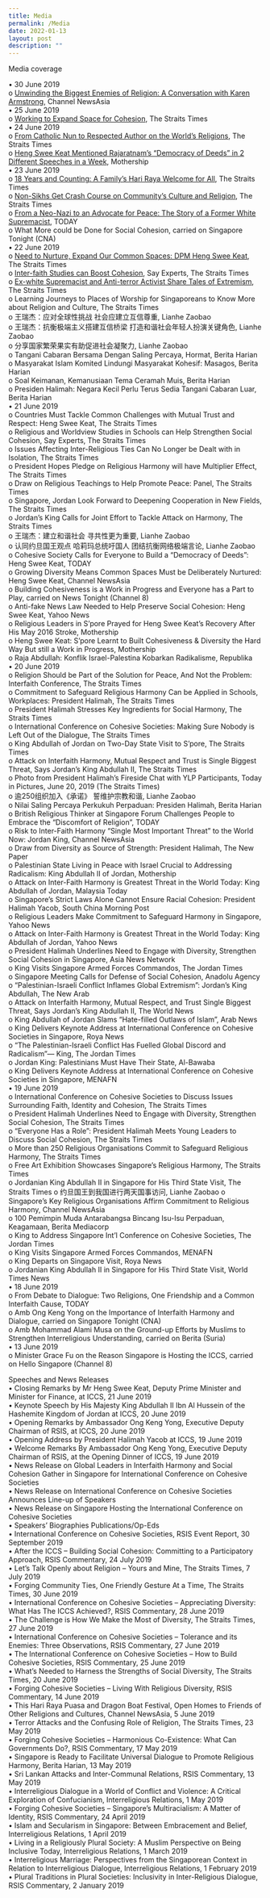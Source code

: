 ```yaml
---
title: Media
permalink: /Media
date: 2022-01-13
layout: post
description: ""
---
```

Media coverage

•	30 June 2019  
o	[Unwinding the Biggest Enemies of Religion: A Conversation with Karen Armstrong](www.channelnewsasia.com/news/singapore/religion-karen-armstrong-unwinding-biggest-enemies-11665658), Channel NewsAsia  
•	25 June 2019  
o	[Working to Expand Space for Cohesion](www.straitstimes.com/opinion/st-editorial/working-to-expand-space-for-cohesion?xtor=CS3-17&utm_source=STSmartphone&utm_medium=share&utm_term=2019-06-26+08%3A21%3A30), The Straits Times  
•	24 June 2019                                                                                     
o	[From Catholic Nun to Respected Author on the World’s Religions](www.straitstimes.com/singapore/from-catholic-nun-to-respected-author-on-the-worlds-religions), The Straits Times  
o	[Heng Swee Keat Mentioned Rajaratnam’s “Democracy of Deeds” in 2 Different Speeches in a Week](https://mothership.sg/2019/06/heng-swee-keat-democracy-of-deeds/), Mothership                                                                               
•	23 June 2019  
o	[18 Years and Counting: A Family’s Hari Raya Welcome for All](https://www.straitstimes.com/singapore/18-years-and-counting-a-familys-hari-raya-welcome-for-all), The Straits Times  
o	[Non-Sikhs Get Crash Course on Community’s Culture and Religion](www.straitstimes.com/singapore/non-sikhs-get-crash-course-on-communitys-culture-and-religion), The Straits Times   
o	[From a Neo-Nazi to an Advocate for Peace: The Story of a Former White Supremacist](www.todayonline.com/singapore/neo-nazi-advocate-peace-story-former-white-supremacist), TODAY   
o	What More could be Done for Social Cohesion, carried on Singapore Tonight (CNA)   
•	22 June 2019   
o	[Need to Nurture, Expand Our Common Spaces: DPM Heng Swee Keat](www.straitstimes.com/singapore/need-to-nurture-expand-our-common-spaces-dpm-heng), The Straits Times   
o	[Inter-faith Studies can Boost Cohesion](https://www.straitstimes.com/politics/inter-faith-studies-can-boost-cohesion-say-experts), Say Experts, The Straits Times   
o	[Ex-white Supremacist and Anti-terror Activist Share Tales of Extremism](https://www.straitstimes.com/singapore/ex-white-supremacist-and-anti-terror-activist-share-tales-of-extremism), The Straits Times  
o	Learning Journeys to Places of Worship for Singaporeans to Know More about Religion and Culture, The Straits Times   
o	王瑞杰：应对全球性挑战 社会应建立互信尊重, Lianhe Zaobao   
o	王瑞杰：抗衡极端主义搭建互信桥梁 打造和谐社会年轻人扮演关键角色, Lianhe Zaobao   
o	分享国家繁荣果实有助促进社会凝聚力, Lianhe Zaobao   
o	Tangani Cabaran Bersama Dengan Saling Percaya, Hormat, Berita Harian   
o	Masyarakat Islam Komited Lindungi Masyarakat Kohesif: Masagos, Berita Harian   
o	Soal Keimanan, Kemanusiaan Tema Ceramah Muis, Berita Harian   
o	Presiden Halimah: Negara Kecil Perlu Terus Sedia Tangani Cabaran Luar, Berita Harian   
•	21 June 2019   
o	Countries Must Tackle Common Challenges with Mutual Trust and Respect: Heng Swee Keat, The Straits Times   
o	Religious and Worldview Studies in Schools can Help Strengthen Social Cohesion, Say Experts, The Straits Times   
o	Issues Affecting Inter-Religious Ties Can No Longer be Dealt with in Isolation, The Straits Times   
o	President Hopes Pledge on Religious Harmony will have Multiplier Effect, The Straits Times   
o	Draw on Religious Teachings to Help Promote Peace: Panel, The Straits Times   
o	Singapore, Jordan Look Forward to Deepening Cooperation in New Fields, The Straits Times   
o	Jordan’s King Calls for Joint Effort to Tackle Attack on Harmony, The Straits Times   
o	王瑞杰：建立和谐社会 寻共性更为重要, Lianhe Zaobao   
o	认同约旦国王观点 哈莉玛总统吁国人 团结抗衡网络极端言论, Lianhe Zaobao   
o	Cohesive Society Calls for Everyone to Build a “Democracy of Deeds”: Heng Swee Keat, TODAY   
o	Growing Diversity Means Common Spaces Must be Deliberately Nurtured: Heng Swee Keat, Channel NewsAsia   
o	Building Cohesiveness is a Work in Progress and Everyone has a Part to Play, carried on News Tonight (Channel 8)   
o	Anti-fake News Law Needed to Help Preserve Social Cohesion: Heng Swee Keat, Yahoo News   
o	Religious Leaders in S’pore Prayed for Heng Swee Keat’s Recovery After His May 2016 Stroke, Mothership   
o	Heng Swee Keat: S’pore Learnt to Built Cohesiveness & Diversity the Hard Way But still a Work in Progress, Mothership   
o	Raja Abdullah: Konflik Israel-Palestina Kobarkan Radikalisme, Republika   
•	20 June 2019   
o	Religion Should be Part of the Solution for Peace, And Not the Problem: Interfaith Conference, The Straits Times   
o	Commitment to Safeguard Religious Harmony Can be Applied in Schools, Workplaces: President Halimah, The Straits Times   
o	President Halimah Stresses Key Ingredients for Social Harmony, The Straits Times   
o	International Conference on Cohesive Societies: Making Sure Nobody is Left Out of the Dialogue, The Straits Times   
o	King Abdullah of Jordan on Two-Day State Visit to S’pore, The Straits Times   
o	Attack on Interfaith Harmony, Mutual Respect and Trust is Single Biggest Threat, Says Jordan’s King Abdullah II, The Straits Times   
o	Photo from President Halimah’s Fireside Chat with YLP Participants, Today in Pictures, June 20, 2019 (The Straits Times)   
o	逾250组织加入《承诺》 誓维护宗教和谐, Lianhe Zaobao   
o	Nilai Saling Percaya Perkukuh Perpaduan: Presiden Halimah, Berita Harian   
o	British Religious Thinker at Singapore Forum Challenges People to Embrace the “Discomfort of Religion”, TODAY   
o	Risk to Inter-Faith Harmony “Single Most Important Threat” to the World Now: Jordan King, Channel NewsAsia   
o	Draw from Diversity as Source of Strength: President Halimah, The New Paper   
o	Palestinian State Living in Peace with Israel Crucial to Addressing Radicalism: King Abdullah II of Jordan, Mothership   
o	Attack on Inter-Faith Harmony is Greatest Threat in the World Today: King Abdullah of Jordan, Malaysia Today   
o	Singapore’s Strict Laws Alone Cannot Ensure Racial Cohesion: President Halimah Yacob, South China Morning Post   
o	Religious Leaders Make Commitment to Safeguard Harmony in Singapore, Yahoo News   
o	Attack on Inter-Faith Harmony is Greatest Threat in the World Today: King Abdullah of Jordan, Yahoo News   
o	President Halimah Underlines Need to Engage with Diversity, Strengthen Social Cohesion in Singapore, Asia News Network   
o	King Visits Singapore Armed Forces Commandos, The Jordan Times   
o	Singapore Meeting Calls for Defense of Social Cohesion, Anadolu Agency   
o	“Palestinian-Israeli Conflict Inflames Global Extremism”: Jordan’s King Abdullah, The New Arab   
o	Attack on Interfaith Harmony, Mutual Respect, and Trust Single Biggest Threat, Says Jordan’s King Abdullah II, The World News   
o	King Abdullah of Jordan Slams “Hate-filled Outlaws of Islam”, Arab News   
o	King Delivers Keynote Address at International Conference on Cohesive Societies in Singapore, Roya News   
o	“The Palestinian-Israeli Conflict Has Fuelled Global Discord and Radicalism”— King, The Jordan Times   
o	Jordan King: Palestinians Must Have Their State, Al-Bawaba   
o	King Delivers Keynote Address at International Conference on Cohesive Societies in Singapore, MENAFN   
•	19 June 2019   
o	International Conference on Cohesive Societies to Discuss Issues Surrounding Faith, Identity and Cohesion, The Straits Times   
o	President Halimah Underlines Need to Engage with Diversity, Strengthen Social Cohesion, The Straits Times   
o	“Everyone Has a Role”: President Halimah Meets Young Leaders to Discuss Social Cohesion, The Straits Times   
o	More than 250 Religious Organisations Commit to Safeguard Religious Harmony, The Straits Times   
o	Free Art Exhibition Showcases Singapore’s Religious Harmony, The Straits Times   
o	Jordanian King Abdullah II in Singapore for His Third State Visit, The Straits Times
o	约旦国王到我国进行两天国事访问, Lianhe Zaobao
o	Singapore’s Key Religious Organisations Affirm Commitment to Religious Harmony, Channel NewsAsia   
o	100 Pemimpin Muda Antarabangsa Bincang Isu-Isu Perpaduan, Keagamaan, Berita Mediacorp   
o	King to Address Singapore Int’l Conference on Cohesive Societies, The Jordan Times   
o	King Visits Singapore Armed Forces Commandos, MENAFN   
o	King Departs on Singapore Visit, Roya News   
o	Jordanian King Abdullah II in Singapore for His Third State Visit, World Times News   
•	18 June 2019   
o	From Debate to Dialogue: Two Religions, One Friendship and a Common Interfaith Cause, TODAY   
o	Amb Ong Keng Yong on the Importance of Interfaith Harmony and Dialogue, carried on Singapore Tonight (CNA)   
o	Amb Mohammad Alami Musa on the Ground-up Efforts by Muslims to Strengthen Interreligious Understanding, carried on Berita (Suria)   
•	13 June 2019   
o	Minister Grace Fu on the Reason Singapore is Hosting the ICCS, carried on Hello Singapore (Channel 8)

Speeches and News Releases   
•	Closing Remarks by Mr Heng Swee Keat, Deputy Prime Minister and Minister for Finance, at ICCS, 21 June 2019   
•	Keynote Speech by His Majesty King Abdullah II Ibn Al Hussein of the Hashemite Kingdom of Jordan at ICCS, 20 June 2019   
•	Opening Remarks by Ambassador Ong Keng Yong, Executive Deputy Chairman of RSIS, at ICCS, 20 June 2019   
•	Opening Address by President Halimah Yacob at ICCS, 19 June 2019   
•	Welcome Remarks By Ambassador Ong Keng Yong, Executive Deputy Chairman of RSIS, at the Opening Dinner of ICCS, 19 June 2019   
•	News Release on Global Leaders in Interfaith Harmony and Social Cohesion Gather in Singapore for International Conference on Cohesive Societies   
•	News Release on International Conference on Cohesive Societies Announces Line-up of Speakers   
•	News Release on Singapore Hosting the International Conference on Cohesive Societies   
•	Speakers’ Biographies
Publications/Op-Eds   
•	International Conference on Cohesive Societies, RSIS Event Report, 30 September 2019   
•	After the ICCS – Building Social Cohesion: Committing to a Participatory Approach, RSIS Commentary, 24 July 2019   
•	Let’s Talk Openly about Religion – Yours and Mine, The Straits Times, 7 July 2019   
•	Forging Community Ties, One Friendly Gesture At a Time, The Straits Times, 30 June 2019   
•	International Conference on Cohesive Societies – Appreciating Diversity: What Has The ICCS Achieved?, RSIS Commentary, 28 June 2019   
•	The Challenge is How We Make the Most of Diversity, The Straits Times, 27 June 2019   
•	International Conference on Cohesive Societies – Tolerance and its Enemies: Three Observations, RSIS Commentary, 27 June 2019   
•	The International Conference on Cohesive Societies – How to Build Cohesive Societies, RSIS Commentary, 25 June 2019   
•	What’s Needed to Harness the Strengths of Social Diversity, The Straits Times, 20 June 2019   
•	Forging Cohesive Societies – Living With Religious Diversity, RSIS Commentary, 14 June 2019   
•	This Hari Raya Puasa and Dragon Boat Festival, Open Homes to Friends of Other Religions and Cultures, Channel NewsAsia, 5 June 2019   
•	Terror Attacks and the Confusing Role of Religion, The Straits Times, 23 May 2019   
•	Forging Cohesive Societies – Harmonious Co-Existence: What Can Governments Do?, RSIS Commentary, 17 May 2019   
•	Singapore is Ready to Facilitate Universal Dialogue to Promote Religious Harmony, Berita Harian, 13 May 2019   
•	Sri Lankan Attacks and Inter-Communal Relations, RSIS Commentary, 13 May 2019   
•	Interreligious Dialogue in a World of Conflict and Violence: A Critical Exploration of Confucianism, Interreligious Relations, 1 May 2019   
•	Forging Cohesive Societies – Singapore’s Multiracialism: A Matter of Identity, RSIS Commentary, 24 April 2019   
•	Islam and Secularism in Singapore: Between Embracement and Belief, Interreligious Relations, 1 April 2019   
•	Living in a Religiously Plural Society: A Muslim Perspective on Being Inclusive Today, Interreligious Relations, 1 March 2019   
•	Interreligious Marriage: Perspectives from the Singaporean Context in Relation to Interreligious Dialogue, Interreligious Relations, 1 February 2019   
•	Plural Traditions in Plural Societies: Inclusivity in Inter-Religious Dialogue, RSIS Commentary, 2 January 2019